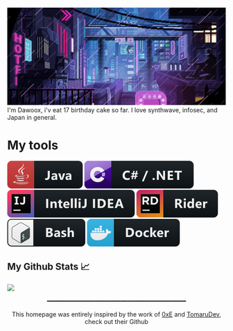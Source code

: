 ![Header](https://raw.githubusercontent.com/Dawoox/Dawoox/master/font.gif "Header")
I'm Dawoox, i'v eat 17 birthday cake so far. I love synthwave, infosec, and Japan in general.<br>
# My tools
![](https://github.com/MikeCodesDotNET/ColoredBadges/blob/master/svg/dev/languages/java.svg)
![](https://github.com/MikeCodesDotNET/ColoredBadges/blob/master/svg/dev/languages/csharp_dotnet.svg)
![](https://github.com/MikeCodesDotNET/ColoredBadges/blob/master/svg/dev/tools/jetbrains_intellij.svg)
![](https://github.com/MikeCodesDotNET/ColoredBadges/blob/master/svg/dev/tools/jetbrains_rider.svg)
![](https://github.com/MikeCodesDotNET/ColoredBadges/blob/master/svg/dev/tools/bash.svg)
![](https://github.com/MikeCodesDotNET/ColoredBadges/blob/master/svg/dev/tools/docker.svg)

## My Github Stats &#x1f4c8;

<a href="https://github.com/Dawoox">
  <img align="center" src="https://github-readme-stats.vercel.app/api?username=dawoox&show_icons=true&theme=material-palenight&?count_private=true&include_all_commits=true">
</a>

<br>
<p align="center">━━━━━━━━━━━━━━━━━━━━━━━━━━━━━━━━━━━━━━</p>
<p align="center"> 
  This homepage was entirely inspired by the work of <a href="https://github.com/0x307845">0xE</a> and <a href="https://github.com/TomaruDev">TomaruDev</a>, check out their Github
</p>
